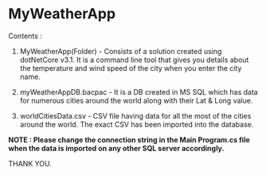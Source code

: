 # MyWeatherApp

Contents :

1. MyWeatherApp(Folder) - Consists of a solution created using dotNetCore v3.1. It is a command line tool that gives you details about the temperature and wind speed of the city when you enter the city name.

2. myWeatherAppDB.bacpac - It is a DB created in MS SQL which has data for numerous cities around the world along with their Lat & Long value. 

3. worldCitiesData.csv - CSV file having data for all the most of the cities around the world. The exact CSV has been imported into the database.
   
**NOTE : Please change the connection string in the Main Program.cs file when the data is imported on any other SQL server accordingly.**

THANK YOU.
